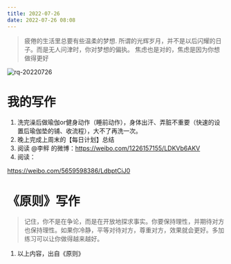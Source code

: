 ```yaml
---
title: 2022-07-26
date: 2022-07-26 08:08
---
```


> 疲倦的生活里总要有些温柔的梦想.
> 所谓的光辉岁月，并不是以后闪耀的日子。而是无人问津时，你对梦想的偏执。
> 焦虑也是对的，焦虑是因为你想做得更好

![rq-20220726](http://images.iotop.work/uPic/20220726-rq-20220726.jpg)

# 我的写作

1. 洗完澡后做瑜伽or健身动作（睡前动作），身体出汗、弄脏不重要（快速的设置后瑜伽垫的铺、收流程），大不了再洗一次。
2. 晚上完成上周末的【每日计划】总结
3. 阅读 @李鲆 的微博：https://weibo.com/1226157155/LDKVb6AKV
4. 阅读： 

https://weibo.com/5659598386/LdbptCiJ0

# 《原则》写作

> 记住，你不是在争论，而是在开放地探求事实。你要保持理性，并期待对方也保持理性。如果你冷静，平等对待对方，尊重对方，效果就会更好。多加练习可以让你做得越来越好。

1. 以上内容，出自《原则》